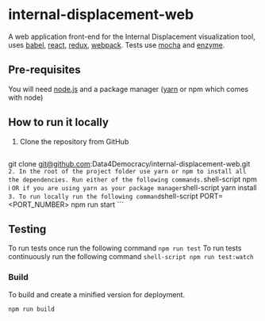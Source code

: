 # internal-displacement-web

A web application front-end for the Internal Displacement visualization tool, uses [babel](https://babeljs.io/), [react](https://facebook.github.io/react), [redux](http://redux.js.org/docs/introduction), [webpack](https://webpack.github.io/). Tests use [mocha](https://mochajs.org/) and [enzyme](https://github.com/airbnb/enzyme).

## Pre-requisites
You will need [node.js](https://nodejs.org) and a package manager ([yarn](https://yarnpkg.com) or npm which comes with node)

## How to run it locally
1. Clone the repository from GitHub
    ```shell-script
git clone git@github.com:Data4Democracy/internal-displacement-web.git
    ```
2. In the root of the project folder use yarn or npm to install all the dependencies.
Run either of the following commands.
    ```shell-script
npm i
    ```
OR if you are using yarn as your package manager
    ```shell-script
yarn install
    ```
3. To run locally run the following command
    ```shell-script
PORT=<PORT_NUMBER> npm run start
    ```
## Testing
To run tests once run the following command
    ```
    npm run test
    ```
To run tests continuously run the following command
    ```shell-script
npm run test:watch
    ```
### Build
To build and create a minified version for deployment. 
```shell-script
npm run build
```
